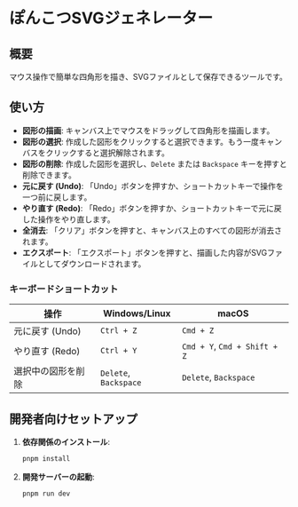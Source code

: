 # ぽんこつSVGジェネレーター

## 概要

マウス操作で簡単な四角形を描き、SVGファイルとして保存できるツールです。

## 使い方

- **図形の描画**: キャンバス上でマウスをドラッグして四角形を描画します。
- **図形の選択**: 作成した図形をクリックすると選択できます。もう一度キャンバスをクリックすると選択解除されます。
- **図形の削除**: 作成した図形を選択し、`Delete` または `Backspace` キーを押すと削除できます。
- **元に戻す (Undo)**: 「Undo」ボタンを押すか、ショートカットキーで操作を一つ前に戻します。
- **やり直す (Redo)**: 「Redo」ボタンを押すか、ショートカットキーで元に戻した操作をやり直します。
- **全消去**: 「クリア」ボタンを押すと、キャンバス上のすべての図形が消去されます。
- **エクスポート**: 「エクスポート」ボタンを押すと、描画した内容がSVGファイルとしてダウンロードされます。

### キーボードショートカット

| 操作             | Windows/Linux     | macOS               |
| ---------------- | ----------------- | ------------------- |
| 元に戻す (Undo)  | `Ctrl + Z`        | `Cmd + Z`           |
| やり直す (Redo)  | `Ctrl + Y`        | `Cmd + Y`, `Cmd + Shift + Z` |
| 選択中の図形を削除 | `Delete`, `Backspace` | `Delete`, `Backspace` |

## 開発者向けセットアップ

1.  **依存関係のインストール**:
    ```bash
    pnpm install
    ```

2.  **開発サーバーの起動**:
    ```bash
    pnpm run dev
    ```
